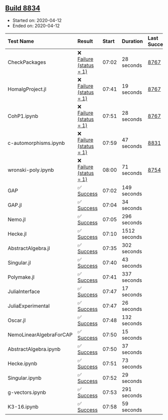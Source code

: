 ## [Build 8834](https://oscarci.mathematik.uni-kl.de/job/oscar/8834/)

* Started on: 2020-04-12
* Ended on: 2020-04-12

| Test Name    | Result | Start | Duration | Last Success | First Failure |
|:-------------|:-------|:------|:---------|:-------------|:--------------|
| CheckPackages | ❌ [Failure (status = 1)](https://oscarci.mathematik.uni-kl.de/job/oscar/8834/artifact/logs/build-8834/CheckPackages.log) | 07:02 | 28 seconds | [8767](https://oscarci.mathematik.uni-kl.de/job/oscar/8767/) | [8768](https://oscarci.mathematik.uni-kl.de/job/oscar/8768/) |
| HomalgProject.jl | ❌ [Failure (status = 1)](https://oscarci.mathematik.uni-kl.de/job/oscar/8834/artifact/logs/build-8834/HomalgProject.jl.log) | 07:41 | 19 seconds | [8767](https://oscarci.mathematik.uni-kl.de/job/oscar/8767/) | [8768](https://oscarci.mathematik.uni-kl.de/job/oscar/8768/) |
| CohP1.ipynb | ❌ [Failure (status = 1)](https://oscarci.mathematik.uni-kl.de/job/oscar/8834/artifact/logs/build-8834/CohP1.ipynb.log) | 07:51 | 28 seconds | [8767](https://oscarci.mathematik.uni-kl.de/job/oscar/8767/) | [8768](https://oscarci.mathematik.uni-kl.de/job/oscar/8768/) |
| c-automorphisms.ipynb | ❌ [Failure (status = 1)](https://oscarci.mathematik.uni-kl.de/job/oscar/8834/artifact/logs/build-8834/c-automorphisms.ipynb.log) | 07:59 | 47 seconds | [8831](https://oscarci.mathematik.uni-kl.de/job/oscar/8831/) | [8832](https://oscarci.mathematik.uni-kl.de/job/oscar/8832/) |
| wronski-poly.ipynb | ❌ [Failure (status = 1)](https://oscarci.mathematik.uni-kl.de/job/oscar/8834/artifact/logs/build-8834/wronski-poly.ipynb.log) | 08:00 | 71 seconds | [8754](https://oscarci.mathematik.uni-kl.de/job/oscar/8754/) | [8755](https://oscarci.mathematik.uni-kl.de/job/oscar/8755/) |
| GAP | ✅ [Success](https://oscarci.mathematik.uni-kl.de/job/oscar/8834/artifact/logs/build-8834/GAP.log) | 07:02 | 149 seconds |  |  |
| GAP.jl | ✅ [Success](https://oscarci.mathematik.uni-kl.de/job/oscar/8834/artifact/logs/build-8834/GAP.jl.log) | 07:04 | 34 seconds |  |  |
| Nemo.jl | ✅ [Success](https://oscarci.mathematik.uni-kl.de/job/oscar/8834/artifact/logs/build-8834/Nemo.jl.log) | 07:05 | 296 seconds |  |  |
| Hecke.jl | ✅ [Success](https://oscarci.mathematik.uni-kl.de/job/oscar/8834/artifact/logs/build-8834/Hecke.jl.log) | 07:10 | 1512 seconds |  |  |
| AbstractAlgebra.jl | ✅ [Success](https://oscarci.mathematik.uni-kl.de/job/oscar/8834/artifact/logs/build-8834/AbstractAlgebra.jl.log) | 07:35 | 302 seconds |  |  |
| Singular.jl | ✅ [Success](https://oscarci.mathematik.uni-kl.de/job/oscar/8834/artifact/logs/build-8834/Singular.jl.log) | 07:40 | 43 seconds |  |  |
| Polymake.jl | ✅ [Success](https://oscarci.mathematik.uni-kl.de/job/oscar/8834/artifact/logs/build-8834/Polymake.jl.log) | 07:41 | 337 seconds |  |  |
| JuliaInterface | ✅ [Success](https://oscarci.mathematik.uni-kl.de/job/oscar/8834/artifact/logs/build-8834/JuliaInterface.log) | 07:47 | 17 seconds |  |  |
| JuliaExperimental | ✅ [Success](https://oscarci.mathematik.uni-kl.de/job/oscar/8834/artifact/logs/build-8834/JuliaExperimental.log) | 07:47 | 26 seconds |  |  |
| Oscar.jl | ✅ [Success](https://oscarci.mathematik.uni-kl.de/job/oscar/8834/artifact/logs/build-8834/Oscar.jl.log) | 07:48 | 132 seconds |  |  |
| NemoLinearAlgebraForCAP | ✅ [Success](https://oscarci.mathematik.uni-kl.de/job/oscar/8834/artifact/logs/build-8834/NemoLinearAlgebraForCAP.log) | 07:50 | 15 seconds |  |  |
| AbstractAlgebra.ipynb | ✅ [Success](https://oscarci.mathematik.uni-kl.de/job/oscar/8834/artifact/logs/build-8834/AbstractAlgebra.ipynb.log) | 07:50 | 37 seconds |  |  |
| Hecke.ipynb | ✅ [Success](https://oscarci.mathematik.uni-kl.de/job/oscar/8834/artifact/logs/build-8834/Hecke.ipynb.log) | 07:51 | 73 seconds |  |  |
| Singular.ipynb | ✅ [Success](https://oscarci.mathematik.uni-kl.de/job/oscar/8834/artifact/logs/build-8834/Singular.ipynb.log) | 07:52 | 29 seconds |  |  |
| g-vectors.ipynb | ✅ [Success](https://oscarci.mathematik.uni-kl.de/job/oscar/8834/artifact/logs/build-8834/g-vectors.ipynb.log) | 07:53 | 291 seconds |  |  |
| K3-16.ipynb | ✅ [Success](https://oscarci.mathematik.uni-kl.de/job/oscar/8834/artifact/logs/build-8834/K3-16.ipynb.log) | 07:58 | 59 seconds |  |  |
